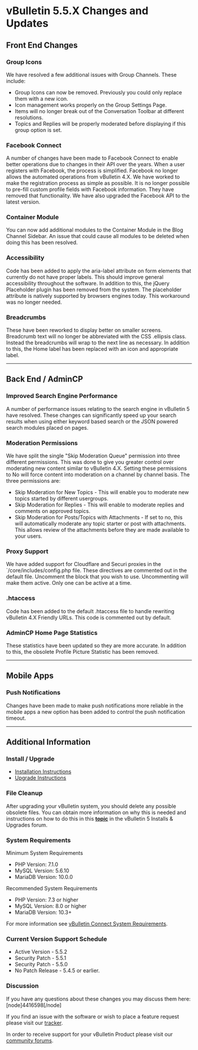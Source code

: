 # vBulletin 5.5.X Changes and Updates

## Front End Changes

### Group Icons

We have resolved a few additional issues with Group Channels. These include:

- Group Icons can now be removed. Previously you could only replace them with a new icon.
- Icon management works properly on the Group Settings Page.
- Items will no longer break out of the Conversation Toolbar at different resolutions.
- Topics and Replies will be properly moderated before displaying if this group option is set.

### Facebook Connect

A number of changes have been made to Facebook Connect to enable better operations due to changes in their API over the years. When a user registers with Facebook, the process is simplified. Facebook no longer allows the automated operations from vBulletin 4.X. We have worked to make the registration process as simple as possible. It is no longer possible to pre-fill custom profile fields with Facebook information. They have removed that functionality. We have also upgraded the Facebook API to the latest version.

### Container Module

You can now add additional modules to the Container Module in the Blog Channel Sidebar. An issue that could cause all modules to be deleted when doing this has been resolved.

### Accessibility

Code has been added to apply the aria-label attribute on form elements that currently do not have proper labels. This should improve general accessibility throughout the software. In addition to this, the jQuery Placeholder plugin has been removed from the system. The placeholder attribute is natively supported by browsers engines today. This workaround was no longer needed.

### Breadcrumbs

These have been reworked to display better on smaller screens. Breadcrumb text will no longer be abbreviated with the CSS .ellipsis class. Instead the breadcrumbs will wrap to the next line as necessary. In addition to this, the Home label has been replaced with an icon and appropriate label.

---

## Back End / AdminCP

### Improved Search Engine Performance

A number of performance issues relating to the search engine in vBulletin 5 have resolved. These changes can significantly speed up your search results when using either keyword based search or the JSON powered search modules placed on pages.

### Moderation Permissions

We have split the single "Skip Moderation Queue" permission into three different permissions. This was done to give you greater control over moderating new content similar to vBulletin 4.X. Setting these permissions to No will force content into moderation on a channel by channel basis. The three permissions are:

- Skip Moderation for New Topics - This will enable you to moderate new topics started by different usergroups.
- Skip Moderation for Replies -  This will enable to moderate replies and comments on approved topics.
- Skip Moderation for Posts/Topics with Attachments - If set to no, this will automatically moderate any topic starter or post with attachments. This allows review of the attachments before they are made available to your users.

### Proxy Support

We have added support for Cloudflare and Securi proxies in the `/core/includes/config.php file. These directives are commented out in the default file. Uncomment the block that you wish to use. Uncommenting will make them active. Only one can be active at a time.

### .htaccess

Code has been added to the default .htaccess file to handle rewriting vBulletin 4.X Friendly URLs. This code is commented out by default.

### AdminCP Home Page Statistics

These statistics have been updated so they are more accurate. In addition to this, the obsolete Profile Picture Statistic has been removed.

---

## Mobile Apps

### Push Notifications

Changes have been made to make push notifications more reliable in the mobile apps a new option has been added to control the push notification timeout. 

---

## Additional Information

### Install / Upgrade

- [Installation Instructions](https://www.vbulletin.com/forum/node/4391348)
- [Upgrade Instructions](https://www.vbulletin.com/forum/node/4391346)

### File Cleanup

After upgrading your vBulletin system, you should delete any possible obsolete files. You can obtain more information on why this is needed and instructions on how to do this in this [**topic**](https://www.vbulletin.com/forum/node/4391346) in the vBulletin 5 Installs & Upgrades forum.

### System Requirements

Minimum System Requirements

- PHP Version: 7.1.0
- MySQL Version: 5.6.10
- MariaDB Version: 10.0.0

Recommended System Requirements

- PHP Version: 7.3 or higher
- MySQL Version: 8.0 or higher
- MariaDB Version: 10.3+

For more information see [vBulletin Connect System Requirements](https://www.vbulletin.com/forum/node/4391344).

### Current Version Support Schedule

- Active Version - 5.5.2
- Security Patch - 5.5.1
- Security Patch - 5.5.0
- No Patch Release - 5.4.5 or earlier.

### Discussion

If you have any questions about these changes you may discuss them here: [node]4416598[/node]

If you find an issue with the software or wish to place a feature request please visit our [tracker](https://tracker.vbulletin.com).

In order to receive support for your vBulletin Product please visit our [community forums](https://www.vbulletin.com/forum/).
